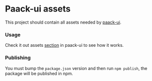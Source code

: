 # Paack-ui assets

This project should contain all assets needed by [paack-ui](https://github.com/PaackEng/paack-ui).

### Usage

Check it out assets [section](https://github.com/PaackEng/paack-ui#assets) in paack-ui to see how it works.


### Publishing

You must bump the `package.json` version and then run `npm publish`, the package will be published in npm.



